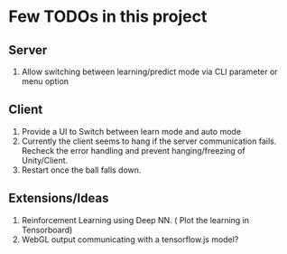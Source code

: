 # Few TODOs in this project

## Server
1. Allow switching between learning/predict mode via CLI parameter or menu option

## Client
1. Provide a UI to Switch between learn mode and auto mode
2. Currently the client seems to hang if the server communication fails. Recheck the error handling and prevent hanging/freezing of Unity/Client.
3. Restart once the ball falls down.

## Extensions/Ideas
1. Reinforcement Learning using Deep NN. ( Plot the learning in Tensorboard)
2. WebGL output communicating with a tensorflow.js model? 